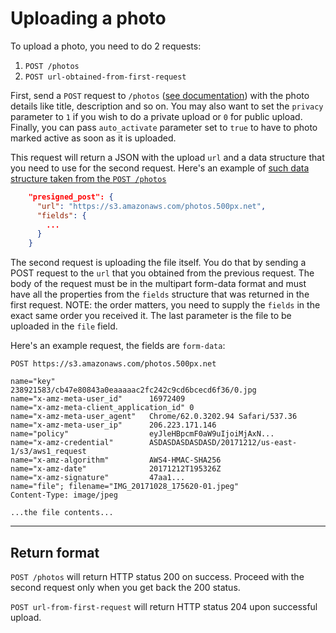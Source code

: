 # Uploading a photo
To upload a photo, you need to do 2 requests:
 1. `POST /photos`
 1. `POST url-obtained-from-first-request`
 
First, send a `POST` request to `/photos` ([see documentation](https://github.com/500px/api-documentation/blob/master/endpoints/photo/POST_photos.md)) with the photo details like title, description and so on. You may also want to set the `privacy` parameter to `1` if you wish to do a private upload or `0` for public upload. Finally, you can pass `auto_activate` parameter set to `true` to have to photo marked active as soon as it is uploaded.

This request will return a JSON with the upload `url` and a data structure that you need to use for the second request. Here's an example of [such data structure taken from the `POST /photos`](https://github.com/500px/api-documentation/blob/master/endpoints/photo/POST_photos.md#example)
``` json
    "presigned_post": {
      "url": "https://s3.amazonaws.com/photos.500px.net",
      "fields": {
        ...
      }
    }
```

The second request is uploading the file itself. You do that by sending a POST request to the `url` that you obtained from the previous request. The body of the request must be in the multipart form-data format and must have all the properties from the `fields` structure that was returned in the first request. NOTE: the order matters, you need to supply the `fields` in the exact same order you received it. The last parameter is the file to be uploaded in the `file` field.

Here's an example request, the fields are `form-data`:
```
POST https://s3.amazonaws.com/photos.500px.net

name="key"                     238921583/cb47e80843a0eaaaaac2fc242c9cd6bcecd6f36/0.jpg
name="x-amz-meta-user_id"      16972409
name="x-amz-meta-client_application_id" 0
name="x-amz-meta-user_agent"   Chrome/62.0.3202.94 Safari/537.36
name="x-amz-meta-user_ip"      206.223.171.146
name="policy"                  eyJleHBpcmF0aW9uIjoiMjAxN...
name="x-amz-credential"        ASDASDASDASDASD/20171212/us-east-1/s3/aws1_request
name="x-amz-algorithm"         AWS4-HMAC-SHA256
name="x-amz-date"              20171212T195326Z
name="x-amz-signature"         47aa1...
name="file"; filename="IMG_20171028_175620-01.jpeg"
Content-Type: image/jpeg

...the file contents...
```

***

## Return format
`POST /photos` will return HTTP status 200 on success. Proceed with the second request only when you get back the 200 status.

`POST url-from-first-request` will return HTTP status 204 upon successful upload.
